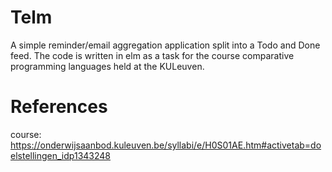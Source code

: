 # Telm
A simple reminder/email aggregation application split into a Todo and Done feed. The code is written in elm as a task for the course comparative programming languages held at the KULeuven. 



# References
course: https://onderwijsaanbod.kuleuven.be/syllabi/e/H0S01AE.htm#activetab=doelstellingen_idp1343248
